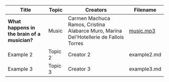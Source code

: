 
| Title       | Topic       | Creators     | Filename       |
|-------------|-------------|--------------|----------------|
| **What happens in the brain of a musician?**   | Music     | Carmen Machuca Ramos, Cristina Alabarce Muro, Marina Del'Hotellerie de Fallois Torres    | [music.mp3](https://github.com/wobc/cogneuro/raw/refs/heads/main/podcasts/2023-2024/english/files/music.mp3)    |
| Example 2   | Topic 2     | Creator 2    | example2.md    |
| Example 3   | Topic 3     | Creator 3    | example3.md    |

